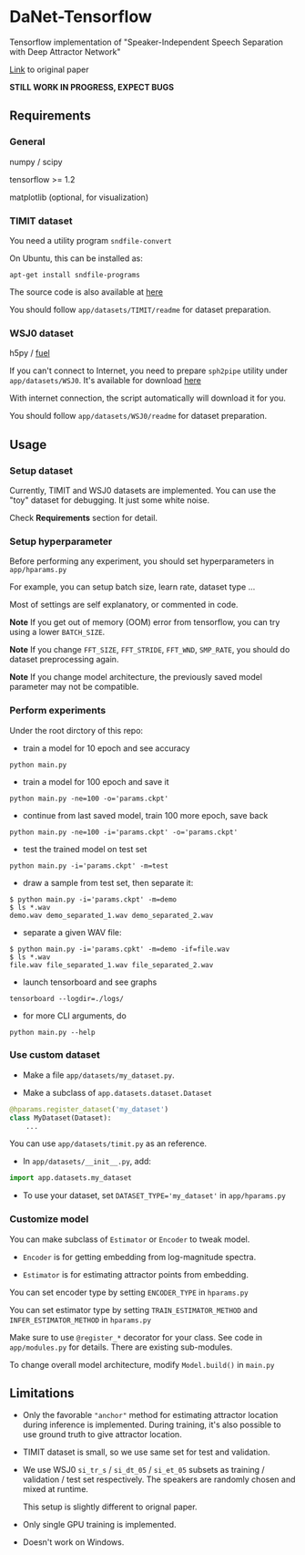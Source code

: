 # DaNet-Tensorflow
Tensorflow implementation of "Speaker-Independent Speech Separation with Deep Attractor Network"

[Link](https://arxiv.org/abs/1707.03634) to original paper

**STILL WORK IN PROGRESS, EXPECT BUGS**

## Requirements

### General

numpy / scipy

tensorflow >= 1.2

matplotlib (optional, for visualization)

### TIMIT dataset

You need a utility program `sndfile-convert`

On Ubuntu, this can be installed as:

`apt-get install sndfile-programs`

The source code is also available at [here](https://github.com/erikd/libsndfile)


You should follow `app/datasets/TIMIT/readme` for dataset preparation.

### WSJ0 dataset

h5py / [fuel](https://github.com/mila-udem/fuel)

If you can't connect to Internet, you need to prepare `sph2pipe` utility under `app/datasets/WSJ0`.
It's available for download [here](http://www.openslr.org/resources/3/sph2pipe_v2.5.tar.gz)

With internet connection, the script automatically will download it for you.


You should follow `app/datasets/WSJ0/readme` for dataset preparation.

## Usage

### Setup dataset

Currently, TIMIT and WSJ0 datasets are implemented.
You can use the "toy" dataset for debugging. It just some white noise.


Check **Requirements** section for detail.

### Setup hyperparameter

Before performing any experiment, you should set hyperparameters in `app/hparams.py`

For example, you can setup batch size, learn rate, dataset type ...

Most of settings are self explanatory, or commented in code.


**Note** If you get out of memory (OOM) error from tensorflow, you can try using a lower `BATCH_SIZE`.

**Note** If you change `FFT_SIZE`, `FFT_STRIDE`, `FFT_WND`, `SMP_RATE`,
you should do dataset preprocessing again.

**Note** If you change model architecture, the previously saved model parameter may not be compatible.

### Perform experiments

Under the root dirctory of this repo:

- train a model for 10 epoch and see accuracy

`python main.py`


- train a model for 100 epoch and save it

`python main.py -ne=100 -o='params.ckpt'`


- continue from last saved model, train 100 more epoch, save back

`python main.py -ne=100 -i='params.ckpt' -o='params.ckpt'`


- test the trained model on test set

`python main.py -i='params.ckpt' -m=test`


- draw a sample from test set, then separate it:

```
$ python main.py -i='params.ckpt' -m=demo
$ ls *.wav
demo.wav demo_separated_1.wav demo_separated_2.wav
```


- separate a given WAV file:

```
$ python main.py -i='params.cpkt' -m=demo -if=file.wav
$ ls *.wav
file.wav file_separated_1.wav file_separated_2.wav
```


- launch tensorboard and see graphs

`tensorboard --logdir=./logs/`


- for more CLI arguments, do

`python main.py --help`


### Use custom dataset

 - Make a file `app/datasets/my_dataset.py`.

 - Make a subclass of `app.datasets.dataset.Dataset`

```python
@hparams.register_dataset('my_dataset')
class MyDataset(Dataset):
    ...
```

You can use `app/datasets/timit.py` as an reference.

 - In `app/datasets/__init__.py`, add:

```python
import app.datasets.my_dataset
```

 - To use your dataset, set `DATASET_TYPE='my_dataset'` in `app/hparams.py`


### Customize model

You can make subclass of `Estimator` or `Encoder` to tweak model.

- `Encoder` is for getting embedding from log-magnitude spectra.

- `Estimator` is for estimating attractor points from embedding.


You can set encoder type by setting `ENCODER_TYPE` in `hparams.py`

You can set estimator type by setting
`TRAIN_ESTIMATOR_METHOD` and `INFER_ESTIMATOR_METHOD` in `hparams.py`


Make sure to use `@register_*` decorator for your class.
See code in `app/modules.py` for details. There are existing sub-modules.

To change overall model architecture, modify `Model.build()` in `main.py`


## Limitations

- Only the favorable `"anchor"` method for estimating attractor location during inference is implemented.
  During training, it's also possible to use ground truth to give attractor location.

- TIMIT dataset is small, so we use same set for test and validation.

- We use WSJ0 `si_tr_s` / `si_dt_05` / `si_et_05` subsets as training / validation / test set respectively.
  The speakers are randomly chosen and mixed at runtime.

  This setup is slightly different to orignal paper.

- Only single GPU training is implemented.

- Doesn't work on Windows.
